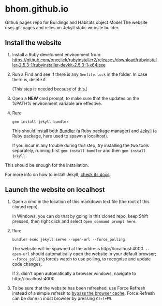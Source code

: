 # bhom.github.io
Github pages repo for Buildings and Habitats object Model
The website uses git-pages and relies on Jekyll static website builder.


## Install the website

1. Install a Ruby develoment environment from:
https://github.com/oneclick/rubyinstaller2/releases/download/rubyinstaller-2.5.3-1/rubyinstaller-devkit-2.5.3-1-x64.exe


1. Run a Find and see if there is any `Gemfile.lock` in the folder. In case there is, delete it. 
   
   (This step is needed because of [this]( https://stackoverflow.com/questions/47026174/find-spec-for-exe-cant-find-gem-bundler-0-a-gemgemnotfoundexception).)


1. Open a **NEW** cmd prompt, to make sure that the updates on the %PATH% environment variable are effective.

1. Run:
   ```
   gem install jekyll bundler
   ```
   
   This should install both [Bundler](https://bundler.io/) (a Ruby package manager) and [Jekyll](https://jekyllrb.com/) (a Ruby package, here used to spawn a localhost).
   
   If you incur in any trouble during this step, try installing the two tools separately, running first `gem install bundler` and then `gem install jekyll`.

This should be enough for the installation.

For more info on how to install Jekyll, [check its docs](https://jekyllrb.com/docs/).


## Launch the website on localhost
1. Open a cmd in the location of this markdown text file (the root of this cloned repo).
   
   In Windows, you can do that by going in this cloned repo, keep Shift pressed, then right click and select `Open command prompt here`.

2. Run:
   ```
   bundler exec jekyll serve --open-url --force_polling
   ```
   The website will be spawned at the address http://localhost:4000.
   `--open-url` should automatically open the website in your default browser;
   `--force_polling` forces watch to use polling, to recognise and update code changes.
    
   If 2. didn't open automatically a browser windows, navigate to http://localhost:4000.

3. To be sure that the website has been refreshed, use Force Refresh instead of a simple refresh to [bypass the browser cache](https://en.wikipedia.org/wiki/Wikipedia:Bypass_your_cache). 
Force Refresh can be done in most browser by pressing `Ctrl+F5`.
